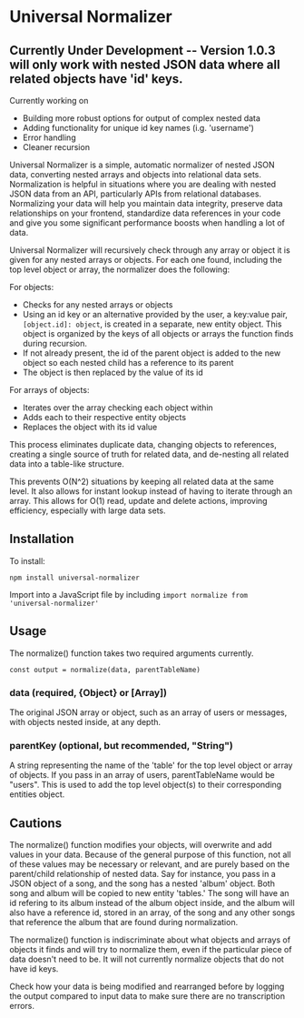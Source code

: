 # Universal Normalizer

## Currently Under Development -- Version 1.0.3 will only work with nested JSON data where all related objects have 'id' keys.

Currently working on
* Building more robust options for output of complex nested data
* Adding functionality for unique id key names (i.g. 'username')
* Error handling
* Cleaner recursion


Universal Normalizer is a simple, automatic normalizer of nested JSON data, converting nested arrays and objects into relational data sets.  Normalization is helpful in situations where you are dealing with nested JSON data from an API, particularly APIs from relational databases.  Normalizing your data will help you maintain data integrity, preserve data relationships on your frontend, standardize data references in your code and give you some significant performance boosts when handling a lot of data.

Universal Normalizer will recursively check through any array or object it is given for any nested arrays or objects.  For each one found, including the top level object or array, the normalizer does the following:

For objects:

* Checks for any nested arrays or objects
* Using an id key or an alternative provided by the user, a key:value pair, ```[object.id]: object```, is created in a separate, new entity object.  This object is organized by the keys of all objects or arrays the function finds during recursion.
* If not already present, the id of the parent object is added to the new object so each nested child has a reference to its parent
* The object is then replaced by the value of its id

For arrays of objects:

* Iterates over the array checking each object within
* Adds each to their respective entity objects
* Replaces the object with its id value

This process eliminates duplicate data, changing objects to references, creating a single source of truth for related data, and de-nesting all related data into a table-like structure.  

This prevents O(N^2) situations by keeping all related data at the same level.  It also allows for instant lookup instead of having to iterate through an array.  This allows for O(1) read, update and delete actions, improving efficiency, especially with large data sets.



## Installation

To install:

```npm install universal-normalizer```

Import into a JavaScript file by including ```import normalize from 'universal-normalizer'```

## Usage

The normalize() function takes two required arguments currently.

```const output = normalize(data, parentTableName)```

### data (required, {Object} or [Array])

The original JSON array or object, such as an array of users or messages, with objects nested inside, at any depth.

### parentKey (optional, but recommended, "String")

A string representing the name of the 'table' for the top level object or array of objects.  If you pass in an array of users, parentTableName would be "users".  This is used to add the top level object(s) to their corresponding entities object.

## Cautions

The normalize() function modifies your objects, will overwrite and add values in your data.  Because of the general purpose of this function, not all of these values may be necessary or relevant, and are purely based on the parent/child relationship of nested data.  Say for instance, you pass in a JSON object of a song, and the song has a nested 'album' object.  Both song and album will be copied to new entity 'tables.'  The song will have an id refering to its album instead of the album object inside, and the album will also have a reference id, stored in an array, of the song and any other songs that reference the album that are found during normalization.  


The normalize() function is indiscriminate about what objects and arrays of objects it finds and will try to normalize them, even if the particular piece of data doesn't need to be.  It will not currently normalize objects that do not have id keys.

Check how your data is being modified and rearranged before by logging the output compared to input data to make sure there are no transcription errors.
